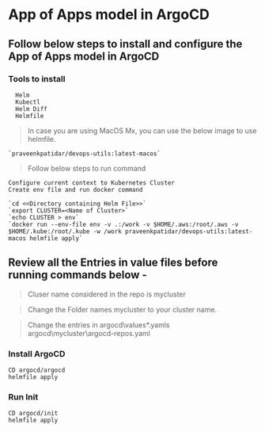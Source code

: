 # App of Apps model in ArgoCD

## Follow below steps to install and configure the App of Apps model in ArgoCD

### Tools to install

      Helm
      Kubectl
      Helm Diff
      Helmfile

> In case you are using MacOS Mx, you can use the below image to use helmfile. 

    `praveenkpatidar/devops-utils:latest-macos`

> Follow below steps to run command

    Configure current context to Kubernetes Cluster
    Create env file and run docker command

    `cd <<Directory containing Helm File>>`
    `export CLUSTER=<Name of Cluster>`
    `echo CLUSTER > env`
    `docker run --env-file env -v .:/work -v $HOME/.aws:/root/.aws -v $HOME/.kube:/root/.kube -w /work praveenkpatidar/devops-utils:latest-macos helmfile apply`

## Review all the Entries in value files before running commands below - 
> Cluser name considered in the repo is mycluster

> Change the Folder names mycluster to your cluster name.

> Change the entries in argocd\values\*.yamls argocd\mycluster\argocd-repos.yaml

### Install ArgoCD 
  
    CD argocd/argocd
    helmfile apply

### Run Init
    
    CD argocd/init
    helmfile apply


